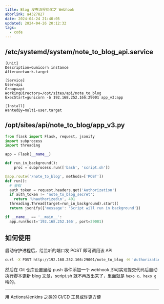 ```yaml
---
title: Blog 发布流程优化之 Webhook
abbrlink: a4327827
date: 2024-04-24 21:40:05
updated: 2024-04-26 20:12:32
tags:
  - code
---
```

## /etc/systemd/system/note_to_blog_api.service

```systemd
[Unit]
Description=Gunicorn instance
After=network.target

[Service]
User=api
Group=api
WorkingDirectory=/opt/sites/api/note_to_blog
ExecStart=gunicorn -b 192.168.252.166:29001 app_v3:app

[Install]
WantedBy=multi-user.target
```

## /opt/sites/api/note_to_blog/app_v3.py

```python
from flask import Flask, request, jsonify
import subprocess
import threading

app = Flask(__name__)

def run_in_background():
    proc = subprocess.run(['bash', 'script.sh'])

@app.route('/note_to_blog', methods=['POST'])
def run():
  # 鉴权
  auth_token = request.headers.get('Authorization')
  if auth_token != 'note_to_blog_secret':
    return 'Unauthorized\n', 401
  threading.Thread(target=run_in_background).start()
  return jsonify({'message': 'Script will run in background'})

if __name__ == '__main__':
  app.run(host='192.168.252.166', port=29001)
```

## 如何使用

启动守护进程后，给监听的端口发 POST 即可调用该 API

```bash
curl -X POST http://192.168.252.166:29001/note_to_blog -H 'Authorization: note_to_blog_secret'
```

然后在 Git 仓库设置里给 push 事件添加一个 webhook 即可实现提交代码后自动执行脚本更新 blog 文章，script.sh 就不再放出来了，里面就是 `hexo c`、`hexo g` 啥的。

---

用 Actions/Jenkins 之类的 CI/CD 工具或许更方便
